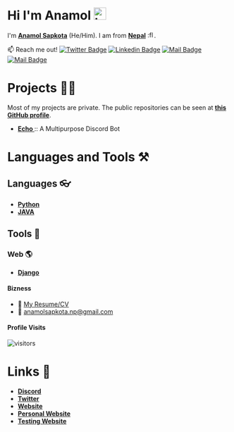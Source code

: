 # Hi I'm Anamol <img src="https://user-images.githubusercontent.com/1303154/88677602-1635ba80-d120-11ea-84d8-d263ba5fc3c0.gif" width="28px" alt="hi">
I'm **[Anamol Sapkota](https://en.wikipedia.org/wiki/User:Ascii002)** (He/Him). I am from **[Nepal](https://en.wikipedia.org/wiki/Nepal)** <img src="https://upload.wikimedia.org/wikipedia/commons/thumb/9/9b/Flag_of_Nepal.svg/840px-Flag_of_Nepal.svg.png" height="15" width="15" title=":flag_np:" />.

:mailbox: Reach me out!
[![Twitter Badge](https://img.shields.io/badge/-@sapkotaanamol-1ca0f1?style=flat&labelColor=1ca0f1&logo=twitter&logoColor=white&link=https://twitter.com/sapkotaanamol)](https://twitter.com/sapkotaanamol) [![Linkedin Badge](https://img.shields.io/badge/-@anamolsapkota-0e76a8?style=flat&labelColor=0e76a8&logo=linkedin&logoColor=white)](https://www.linkedin.com/in/anamolsapkota/) [![Mail Badge](https://img.shields.io/badge/-@anamolsapkota-e84393?style=flat&labelColor=e84393&logo=instagram&logoColor=white)](https://instagram.com/anamolsapkota) [![Mail Badge](https://img.shields.io/badge/-anamolsapkota-c0392b?style=flat&labelColor=c0392b&logo=gmail&logoColor=white)](mailto:anamolsapkota.np@gmail.com)

# Projects 👨‍💻
Most of my projects are private. The public repositories can be seen at **[this GitHub profile](https://github.com/anamolsapkota?tab=repositories)**.
- **[ Echo ](https://echobot.tk)** :: A Multipurpose Discord Bot

# Languages and Tools ⚒
## Languages 👓
- **[Python](https://en.wikipedia.org/wiki/Python_(programming_language))**
- **[JAVA](https://en.wikipedia.org/wiki/Java_(programming_language))**

## Tools 🔨
### Web 🌎
- **[Django](https://www.djangoproject.com/)**


#### Bizness
- :paperclip: [My Resume/CV](https://cdn.sapkotaanamol.com.np/documents/resume.pdf)
- :email: anamolsapkota.np@gmail.com

#### Profile Visits 

![visitors](https://visitor-badge.glitch.me/badge?page_id=anamolsapkota.anamolsapkota)

# Links 📎
- **[Discord](https://discord.gg/NXk5ZuC)**
- **[Twitter](https://twitter.com/sapkotaanamol)**
- **[Website](https://anamolsapkota.is-a.dev)**
- **[Personal Website](https://sapkotaanamol.com.np)**
- **[Testing Website](https://anamolsapkota.com.np)**

